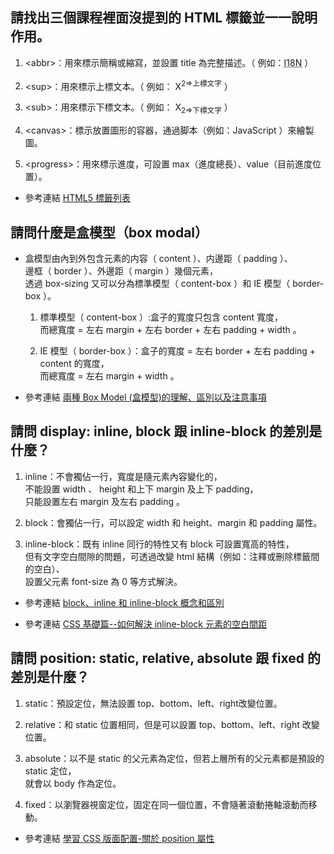 ## 請找出三個課程裡面沒提到的 HTML 標籤並一一說明作用。

  1. &lt;abbr&gt;：用來標示簡稱或縮寫，並設置 title 為完整描述。（ 例如：<abbr title="Internationalization">I18N</abbr> ）  

  2. &lt;sup&gt;：用來標示上標文本。（ 例如： X<sup>2=>上標文字</sup> ）  

  3. &lt;sub&gt;：用來標示下標文本。（ 例如： X<sub>2=>下標文字</sub> ）  

  4. &lt;canvas&gt;：標示放置圖形的容器，通過脚本（例如：JavaScript ）來繪製圖。  

  5. &lt;progress&gt;：用來標示進度，可設置 max（進度總長）、value（目前進度位置）。  

- 參考連結 [HTML5 標籤列表](https://developer.mozilla.org/zh-CN/docs/Web/Guide/HTML/HTML5/HTML5_element_list)

## 請問什麼是盒模型（box modal）

- 盒模型由內到外包含元素的内容（ content ）、内邊距（ padding ）、  
邊框（ border ）、外邊距（ margin ）幾個元素，  
  透過 box-sizing 又可以分為標準模型（ content-box ）和 IE 模型（ border-box ）。

  1. 標準模型（ content-box ）:盒子的寬度只包含 content 寬度，  
  而總寬度 = 左右 margin + 左右 border + 左右 padding + width 。  
  
  2. IE 模型（ border-box ）：盒子的寬度 = 左右 border + 左右 padding + content 的寬度，  
  而總寬度 = 左右 margin + width 。

- 參考連結 [兩種 Box Model (盒模型)的理解、區別以及注意事項](https://www.jianshu.com/p/2e787c6d8ede)

## 請問 display: inline, block 跟 inline-block 的差別是什麼？

  1. inline：不會獨佔一行，寬度是隨元素內容變化的，  
不能設置 width 、 height 和上下 margin 及上下 padding，  
只能設置左右 margin 及左右 padding 。

  2. block：會獨佔一行，可以設定 width 和 height、margin 和 padding 屬性。
  3. inline-block：既有 inline 同行的特性又有 block 可設置寬高的特性，  
但有文字空白間隙的問題，可透過改變 html 結構（例如：注釋或刪除標籤間的空白）、  
設置父元素 font-size 為 0 等方式解決。

- 參考連結 [block、inline 和 inline-block 概念和區別](http://www.cnblogs.com/KeithWang/p/3139517.html)  

- 參考連結 [CSS 基礎篇--如何解決 inline-block 元素的空白間距](https://segmentfault.com/a/1190000003748030)

## 請問 position: static, relative, absolute 跟 fixed 的差別是什麼？

  1. static：預設定位，無法設置 top、bottom、left、right改變位置。  
  
  2. relative：和 static 位置相同，但是可以設置 top、bottom、left、right 改變位置。  
  
  3. absolute：以不是 static 的父元素為定位，但若上層所有的父元素都是預設的 static 定位，  
就會以 body 作為定位。  

  4. fixed：以瀏覽器視窗定位，固定在同一個位置，不會隨著滾動捲軸滾動而移動。  
  
- 參考連結 [學習 CSS 版面配置-關於 position 屬性](http://zh-tw.learnlayout.com/position.html)
